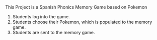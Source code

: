 This Project is a Spanish Phonics Memory Game based on Pokemon

1. Students log into the game.
2. Students choose their Pokemon, which is populated to the memory game.
3. Students are sent to the memory game.
